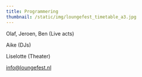 ```yaml
---
title: Programmering
thumbnail: /static/img/loungefest_timetable_a3.jpg
---
```

O﻿laf, Jeroen, Ben (Live acts)

Aike (DJs)

Liselotte (Theater)

[i﻿nfo@loungefest.nl](<i﻿nfo@loungefest.nl>)